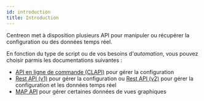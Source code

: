 ```yaml
---
id: introduction
title: Introduction
---
```


Centreon met à disposition plusieurs API pour manipuler ou récupérer la
configuration ou des données temps réel.

En fonction du type de script ou de vos besoins d'*automation*, vous pouvez
choisir parmis les documentations suivantes :

- [API en ligne de commande (CLAPI)](clapi.md) pour gérer la configuration
- [Rest API (v1)](rest-api-v1.md) pour gérer la configuration ou [Rest API
  (v2)](rest-api-v2.md) pour gérer la configuration et les données temps réel
- [MAP API](graph-views-map-api.md) pour gérer certaines
  données de vues graphiques
